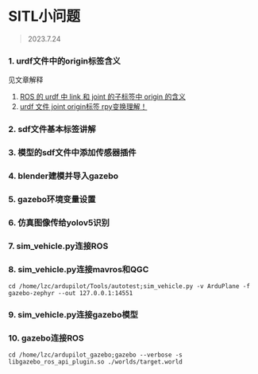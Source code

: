 # SITL小问题
> 2023.7.24

### 1. urdf文件中的origin标签含义
见文章解释  
1. [ROS 的 urdf 中 link 和 joint 的子标签中 origin 的含义](https://blog.csdn.net/m0_60346726/article/details/128600473)
2. [urdf 文件 joint origin标签 rpy变换理解！](https://blog.csdn.net/qq_42226250/article/details/110861462?ydreferer=aHR0cHM6Ly93d3cuYmluZy5jb20v)

### 2. sdf文件基本标签讲解

### 3. 模型的sdf文件中添加传感器插件

### 4. blender建模并导入gazebo

### 5. gazebo环境变量设置

### 6. 仿真图像传给yolov5识别

### 7. sim_vehicle.py连接ROS

### 8. sim_vehicle.py连接mavros和QGC

`cd /home/lzc/ardupilot/Tools/autotest;sim_vehicle.py -v ArduPlane -f gazebo-zephyr --out 127.0.0.1:14551
`
### 9. sim_vehicle.py连接gazebo模型

### 10. gazebo连接ROS
`cd /home/lzc/ardupilot_gazebo;gazebo --verbose -s libgazebo_ros_api_plugin.so ./worlds/target.world`